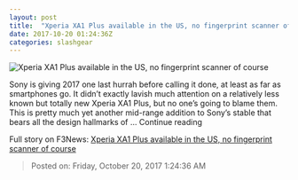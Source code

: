 ```yaml
---
layout: post
title:  "Xperia XA1 Plus available in the US, no fingerprint scanner of course"
date: 2017-10-20 01:24:36Z
categories: slashgear
---
```


![Xperia XA1 Plus available in the US, no fingerprint scanner of course](https://c.slashgear.com/wp-content/uploads/2017/10/sony-xperia-xa1-plus-1.jpg)

Sony is giving 2017 one last hurrah before calling it done, at least as far as smartphones go. It didn’t exactly lavish much attention on a relatively less known but totally new Xperia XA1 Plus, but no one’s going to blame them. This is pretty much yet another mid-range addition to Sony’s stable that bears all the design hallmarks of … Continue reading


Full story on F3News: [Xperia XA1 Plus available in the US, no fingerprint scanner of course](http://www.f3nws.com/n/eHCpXE)

> Posted on: Friday, October 20, 2017 1:24:36 AM
